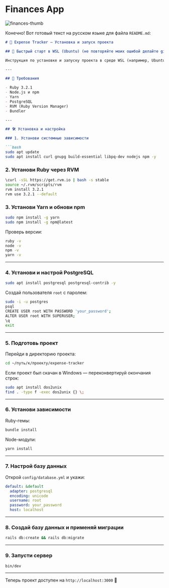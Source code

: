 # Finances App

![finances-thumb](https://user-images.githubusercontent.com/63426656/226148785-0c108670-5fe3-4ce6-9a14-2012d9868de9.png)

Конечно! Вот готовый текст на русском языке для файла `README.md`:

```markdown
# 💸 Expense Tracker — Установка и запуск проекта

## 🚀 Быстрый старт в WSL (Ubuntu) (не повторяйте моих ошибой делайте git clone сразу из под wsl )

Инструкция по установке и запуску проекта в среде WSL (например, Ubuntu в Windows 10/11).

---

## 🧱 Требования

- Ruby 3.2.1
- Node.js и npm
- Yarn
- PostgreSQL
- RVM (Ruby Version Manager)
- Bundler

---

## 🛠️ Установка и настройка

### 1. Установи системные зависимости

```bash
sudo apt update
sudo apt install curl gnupg build-essential libpq-dev nodejs npm -y
```

### 2. Установи Ruby через RVM

```bash
\curl -sSL https://get.rvm.io | bash -s stable
source ~/.rvm/scripts/rvm
rvm install 3.2.1
rvm use 3.2.1 --default
```

### 3. Установи Yarn и обнови npm

```bash
sudo npm install -g yarn
sudo npm install -g npm@latest
```

Проверь версии:

```bash
ruby -v
node -v
npm -v
yarn -v
```

---

### 4. Установи и настрой PostgreSQL

```bash
sudo apt install postgresql postgresql-contrib -y
```

Создай пользователя `root` с паролем:

```bash
sudo -i -u postgres
psql
CREATE USER root WITH PASSWORD 'your_password';
ALTER USER root WITH SUPERUSER;
\q
exit
```

---

### 5. Подготовь проект

Перейди в директорию проекта:

```bash
cd ~/путь/к/проекту/expense-tracker
```

Если проект был скачан в Windows — переконвертируй окончания строк:

```bash
sudo apt install dos2unix
find . -type f -exec dos2unix {} \;
```

---

### 6. Установи зависимости

Ruby-гемы:

```bash
bundle install
```

Node-модули:

```bash
yarn install
```

---

### 7. Настрой базу данных

Открой `config/database.yml` и укажи:

```yaml
default: &default
  adapter: postgresql
  encoding: unicode
  username: root
  password: your_password
  host: localhost
```

---

### 8. Создай базу данных и применяй миграции

```bash
rails db:create && rails db:migrate
```

---

### 9. Запусти сервер

```bash
bin/dev
```
---

Теперь проект доступен на `http://localhost:3000` 🎉  
```

